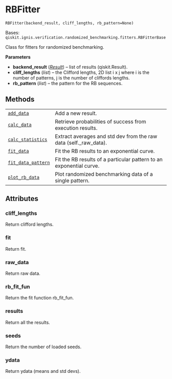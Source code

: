 # RBFitter

<span id="undefined" />

`RBFitter(backend_result, cliff_lengths, rb_pattern=None)`

Bases: `qiskit.ignis.verification.randomized_benchmarking.fitters.RBFitterBase`

Class for fitters for randomized benchmarking.

**Parameters**

*   **backend\_result** ([*Result*](qiskit.result.Result#qiskit.result.Result "qiskit.result.Result")) – list of results (qiskit.Result).
*   **cliff\_lengths** (*list*) – the Clifford lengths, 2D list i x j where i is the number of patterns, j is the number of cliffords lengths.
*   **rb\_pattern** (*list*) – the pattern for the RB sequences.

## Methods

|                                                                                                                                                                                     |                                                                     |
| ----------------------------------------------------------------------------------------------------------------------------------------------------------------------------------- | ------------------------------------------------------------------- |
| [`add_data`](qiskit.ignis.verification.RBFitter.add_data#qiskit.ignis.verification.RBFitter.add_data "qiskit.ignis.verification.RBFitter.add_data")                                 | Add a new result.                                                   |
| [`calc_data`](qiskit.ignis.verification.RBFitter.calc_data#qiskit.ignis.verification.RBFitter.calc_data "qiskit.ignis.verification.RBFitter.calc_data")                             | Retrieve probabilities of success from execution results.           |
| [`calc_statistics`](qiskit.ignis.verification.RBFitter.calc_statistics#qiskit.ignis.verification.RBFitter.calc_statistics "qiskit.ignis.verification.RBFitter.calc_statistics")     | Extract averages and std dev from the raw data (self.\_raw\_data).  |
| [`fit_data`](qiskit.ignis.verification.RBFitter.fit_data#qiskit.ignis.verification.RBFitter.fit_data "qiskit.ignis.verification.RBFitter.fit_data")                                 | Fit the RB results to an exponential curve.                         |
| [`fit_data_pattern`](qiskit.ignis.verification.RBFitter.fit_data_pattern#qiskit.ignis.verification.RBFitter.fit_data_pattern "qiskit.ignis.verification.RBFitter.fit_data_pattern") | Fit the RB results of a particular pattern to an exponential curve. |
| [`plot_rb_data`](qiskit.ignis.verification.RBFitter.plot_rb_data#qiskit.ignis.verification.RBFitter.plot_rb_data "qiskit.ignis.verification.RBFitter.plot_rb_data")                 | Plot randomized benchmarking data of a single pattern.              |

## Attributes

<span id="undefined" />

### cliff\_lengths

Return clifford lengths.

<span id="undefined" />

### fit

Return fit.

<span id="undefined" />

### raw\_data

Return raw data.

<span id="undefined" />

### rb\_fit\_fun

Return the fit function rb\_fit\_fun.

<span id="undefined" />

### results

Return all the results.

<span id="undefined" />

### seeds

Return the number of loaded seeds.

<span id="undefined" />

### ydata

Return ydata (means and std devs).
